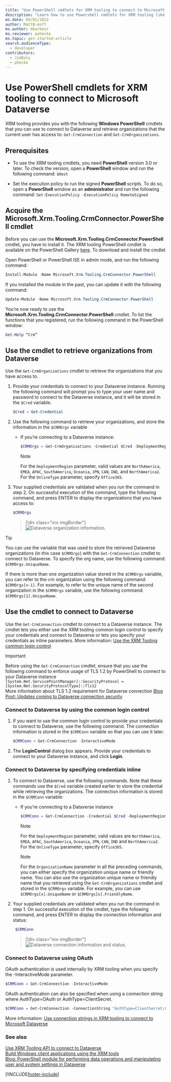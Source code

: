 ```yaml
---
title: "Use PowerShell cmdlets for XRM tooling to connect to Microsoft Dataverse (Dataverse)| Microsoft Docs"
description: "Learn how to use Powershell cmdlets for XRM tooling like Get-CrmConnection and Get-CrmOrganizations to connect to Microsoft Dataverse and retrieve organizations that the current user has access to"
ms.date: 04/01/2022
author: MattB-msft
ms.author: mbarbour
ms.reviewer: pehecke
ms.topic: get-started-article
search.audienceType: 
  - developer
contributors: 
  - JimDaly
  - phecke
---
```

# Use PowerShell cmdlets for XRM tooling to connect to Microsoft Dataverse

XRM tooling provides you with the following **Windows PowerShell** cmdlets that you can use to connect to Dataverse and retrieve organizations that the current user has access to: `Get-CrmConnection` and `Get-CrmOrganizations`.  

 
<a name="Prereq"></a>   

## Prerequisites  
  
-  To use the XRM tooling cmdlets, you need **PowerShell** version 3.0 or later. To check the version, open a **PowerShell** window and run the following command: `$Host`  
  
-  Set the execution policy to run the signed **PowerShell** scripts. To do so, open a **PowerShell** window as an **administrator** and run the following command: `Set-ExecutionPolicy -ExecutionPolicy RemoteSigned`  
  
<a name="register"></a>   

## Acquire the Microsoft.Xrm.Tooling.CrmConnector.PowerShell cmdlet 

Before you can use the **Microsoft.Xrm.Tooling.CrmConnector.PowerShell** cmdlet, you have to install it. The XRM tooling PowerShell cmdlet is available on the PowerShell Gallery [here](https://www.powershellgallery.com/packages/Microsoft.Xrm.Tooling.CrmConnector.PowerShell). To download and install the cmdlet
  
Open PowerShell or PowerShell ISE in admin mode, and run the following command:

   ```powershell
  Install-Module -Name Microsoft.Xrm.Tooling.CrmConnector.PowerShell
   ```  
If you installed the module in the past, you can update it with the following command:

   ```powershell
  Update-Module -Name Microsoft.Xrm.Tooling.CrmConnector.PowerShell
   ```
    
You’re now ready to use the **Microsoft.Xrm.Tooling.CrmConnector.PowerShell** cmdlet. To list the functions that you registered, run the following command in the PowerShell window:  
  
   ```powershell
  Get-Help “Crm”  
   ```  


<a name="RetrieveOrgs"></a>   

## Use the cmdlet to retrieve organizations from Dataverse  

Use the `Get-CrmOrganizations` cmdlet to retrieve the organizations that you have access to.  
  

1.  Provide your credentials to connect to your Dataverse instance. Running the following command will prompt you to type your user name and password to connect to the Dataverse instance, and it will be stored in the `$Cred` variable.  

  
    ```powershell  
    $Cred = Get-Credential  
    ```  
2. Use the following command to retrieve your organizations, and store the information in the `$CRMOrgs` variable

    - If you’re connecting to a Dataverse instance:  
  
        ```powershell  
        $CRMOrgs = Get-CrmOrganizations -Credential $Cred -DeploymentRegion NorthAmerica –OnlineType Office365  
        ```  
  
        > [!NOTE]
        > For the `DeploymentRegion` parameter, valid values are `NorthAmerica`, `EMEA`, `APAC`, `SouthAmerica`, `Oceania`, `JPN`, `CAN`, `IND`, and `NorthAmerica2`. For the `OnlineType` parameter, specify `Office365`.
  
  
3.  Your supplied credentials are validated when you run the command in step 2. On successful execution of the command, type the following command, and press ENTER to display the organizations that you have access to:  
  
      ```powershell  
      $CRMOrgs  
      ```  
      > [!div class="mx-imgBorder"]
      > ![Dataverse organization information.](../media/xrmtooling-powershell-1.png "Dataverse")
  

> [!TIP]
> You can use the variable that was used to store the retrieved Dataverse organizations (in this case `$CRMOrgs`) with the `Get-CrmConnection` cmdlet to connect to Dataverse. To specify the org name, use the following command: `$CRMOrgs.UniqueName`.  
>   
> If there is more than one organization value stored in the `$CRMOrgs` variable, you can refer to the `nth` organization using the following command: `$CRMOrgs[n-1]`. For example, to refer to the unique name of the second organization in the `$CRMOrgs` variable, use the following command: `$CRMOrgs[1].UniqueName`.
  
<a name="ConnecttoCRM"></a>
   
## Use the cmdlet to connect to Dataverse  

Use the `Get-CrmConnection` cmdlet to connect to a Dataverse instance. The cmdlet lets you either use the XRM tooling common login control to specify your credentials and connect to Dataverse or lets you specify your credentials as inline parameters. More information: [Use the XRM Tooling common login control](use-xrm-tooling-common-login-control-client-applications.md)

> [!IMPORTANT]
> Before using the `Get-CrmConnection` cmdlet, ensure that you use the following command to enforce usage of TLS 1.2 by PowerShell to connect to your Dataverse instance<br/>
> `[System.Net.ServicePointManager]::SecurityProtocol = [System.Net.SecurityProtocolType]::Tls12`<br/>
> More information about TLS 1.2 requirement for Dataverse connection [Blog Post: Updates coming to Dataverse connection security](https://blogs.msdn.microsoft.com/crm/2017/09/28/updates-coming-to-dynamics-365-customer-engagement-connection-security/)   
  
### Connect to Dataverse by using the common login control  
  
1.  If you want to use the common login control to provide your credentials to connect to Dataverse, use the following command. The connection information is stored in the `$CRMConn` variable so that you can use it later.  
  
    ```powershell  
    $CRMConn = Get-CrmConnection -InteractiveMode  
    ```  
  
2. The **LoginControl** dialog box appears. Provide your credentials to connect to your Dataverse instance, and click **Login**.    
  
### Connect to Dataverse by specifying credentials inline  
  
1.  To connect to Dataverse, use the following commands. Note that these commands use the `$Cred` variable created earlier to store the credential while retrieving the organizations. The connection information is stored in the `$CRMConn` variable:

     - If you’re connecting to a Dataverse instance

        ```powershell  
        $CRMConn = Get-CrmConnection -Credential $Cred -DeploymentRegion <Deployment region name> –OnlineType Office365 –OrganizationName <OrgName>  
        ```
        > [!NOTE]
        > For the `DeploymentRegion` parameter, valid values are `NorthAmerica`, `EMEA`, `APAC`, `SouthAmerica`, `Oceania`, `JPN`, `CAN`, `IND` and `NorthAmerica2`. For the `OnlineType` parameter, specify `Office365`. 
  
        > [!NOTE]
        > For the `OrganizationName` parameter in all the preceding commands, you can either specify the organization unique name or friendly name. You can also use the organization unique name or friendly name that you retrieved using the `Get-CrmOrganizations` cmdlet and stored in the `$CRMOrgs` variable. For example, you can use `$CRMOrgs[x].UniqueName` or `$CRMOrgs[x].FriendlyName`.  
  
2.  Your supplied credentials are validated when you run the command in step 1. On successful execution of the cmdlet, type the following command, and press ENTER to display the connection information and status:  

      ```powershell  
       $CRMConn  
       ```  

       > [!div class="mx-imgBorder"]
       > ![Dataverse connection information and status.](../media/xrm-tooling-powershell-2.png "Dataverse connection information and status") 

### Connect to Dataverse using OAuth

OAuth authentication is used internally by XRM tooling when you specify the -InteractiveMode parameter.

```powershell  
$CRMConn = Get-CrmConnection -InteractiveMode  
```

OAuth authentication can also be specified when using a connection string where AuthType=OAuth or AuthType=ClientSecret.

```powershell  
$CRMConn = Get-CrmConnection -ConnectionString "AuthType=ClientSecret;ClientId=..."
```
 
More information: [Use connection strings in XRM tooling to connect to Microsoft Dataverse](use-connection-strings-xrm-tooling-connect.md)

### See also
  
[Use XRM Tooling API to connect to Dataverse](use-crmserviceclient-constructors-connect.md)<br />
[Build Windows client applications using the XRM tools](build-windows-client-applications-xrm-tools.md)<br />
[Blog: PowerShell module for performing data operations and manipulating user and system settings in Dataverse](https://cloudblogs.microsoft.com/dynamics365/no-audience/2015/09/25/powershell-module-for-performing-data-operations-and-manipulating-user-and-system-settings-in-crm/)


[!INCLUDE[footer-include](../../../includes/footer-banner.md)]
